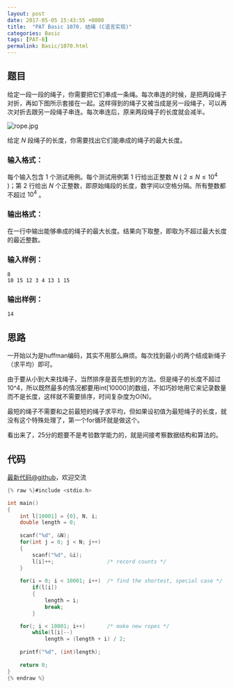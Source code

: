 ```yaml
---
layout: post
date: 2017-05-05 15:43:55 +0800
title:  "PAT Basic 1070. 结绳 (C语言实现)"
categories: Basic
tags: [PAT-B]
permalink: Basic/1070.html
---
```


## 题目

给定一段一段的绳子，你需要把它们串成一条绳。每次串连的时候，是把两段绳子对折，再如下图所示套接在一起。这样得到的绳子又被当成是另一段绳子，可以再次对折去跟另一段绳子串连。每次串连后，原来两段绳子的长度就会减半。

![rope.jpg](https://images.ptausercontent.com/46293e57-aa0e-414b-b5c3-7c4b2d5201e2.jpg)

给定 $N$ 段绳子的长度，你需要找出它们能串成的绳子的最大长度。

### 输入格式：

每个输入包含 1 个测试用例。每个测试用例第 1 行给出正整数 $N$ ( $2 \le N \le 10^4$ )；第 2 行给出 $N$
个正整数，即原始绳段的长度，数字间以空格分隔。所有整数都不超过 $10^4$ 。

### 输出格式：

在一行中输出能够串成的绳子的最大长度。结果向下取整，即取为不超过最大长度的最近整数。

### 输入样例：

    
    
    8
    10 15 12 3 4 13 1 15
    

### 输出样例：

    
    
    14
    



## 思路

一开始以为是huffman编码，其实不用那么麻烦。每次找到最小的两个结成新绳子（求平均）即可。

由于要从小到大来找绳子，当然排序是首先想到的方法。但是绳子的长度不超过10^4，所以既然最多的情况都要用int[10000]的数组，不如巧妙地用它来记录数量而不是长度，这样就不需要排序，时间复杂度为O(N)。

最短的绳子不需要和之前最短的绳子求平均，但如果设初值为最短绳子的长度，就没有这个特殊处理了，第一个for循环就是做这个。

看出来了，25分的题要不是考验数学能力的，就是间接考察数据结构和算法的。

## 代码

[最新代码@github](https://github.com/OliverLew/PAT/blob/master/PATBasic/1070.c)，欢迎交流
```c
{% raw %}#include <stdio.h>

int main()
{
    int l[10001] = {0}, N, i;
    double length = 0;
    
    scanf("%d", &N);
    for(int j = 0; j < N; j++)
    {
        scanf("%d", &i); 
        l[i]++;                 /* record counts */
    }
    
    for(i = 0; i < 10001; i++)  /* find the shortest, special case */
        if(l[i]) 
        {
            length = i;
            break;
        }

    for(; i < 10001; i++)       /* make new ropes */
        while(l[i]--) 
            length = (length + i) / 2;
    
    printf("%d", (int)length);
    
    return 0;
}
{% endraw %}
```